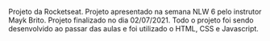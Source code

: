 Projeto da Rocketseat.
Projeto apresentado na semana NLW 6 pelo instrutor Mayk Brito.
Projeto finalizado no dia 02/07/2021.
Todo o projeto foi sendo desenvolvido ao passar das aulas e foi utilizado o HTML, CSS e Javascript.
